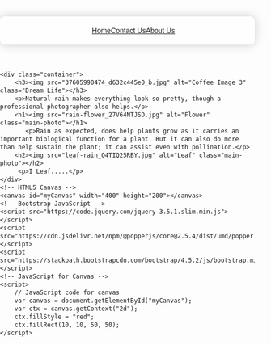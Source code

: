 <html lang="en">
<head>
    <meta charset="UTF-8">
    <meta name="viewport" content="width=device-width, initial-scale=1.0">
    <title>Coffee Making Guide</title>
    <!-- Bootstrap CSS -->
    <link href="https://stackpath.bootstrapcdn.com/bootstrap/4.5.2/css/bootstrap.min.css" rel="stylesheet">
    <style>
        body {
            font-family: Arial, sans-serif;
            margin: 0;
            padding: 0;
            background-image: url('depositphotos_424626210-stock-photo-autumn-leaves-in-a-puddle.jpg'); 
            background-size: cover;
            background-position: center;
        }
        .container {
            max-width: 800px;
            margin: 50px auto;
            padding: 20px;
            background-color: rgba(255, 255, 255, 0.8);
            border-radius: 10px;
            box-shadow: 0 0 20px rgba(0, 0, 0, 0.2);
        }
        h1, h2, h3, h4, h5, h6 {
            text-align: center;
        }
        .highlight {
            color: red;
        }
        iframe, table {
            margin: 20px auto;
            display: block;
        }
        ul, ol {
            margin-left: 20px;
        }
        form {
            text-align: center;
        }
        form label {
            margin-right: 10px;
        }
        .footer {
            text-align: center;
            margin-top: 50px;
        }
        canvas {
            display: block;
            margin: 20px auto;
            border: 1px solid black;
        }
        .main-photo {
            display: block;
            margin: 20px auto; 
            width: 300px; 
            border-radius: 10px;
        }
        /* Center-align the navbar links */
        .navbar-nav {
            margin: 0 auto;
            display: table;
        }
        .navbar-nav .nav-item {
            display: table-cell;
            text-align: center;
        }
    </style>
</head>
<body>
    <nav class="navbar navbar-expand-lg navbar-light bg-light">
        <div class="container">
            <ul class="navbar-nav">
                <li class="nav-item">
                    <a class="nav-link" href="https://kenzie-nice.github.io/Final_Page_At_Last.io/">Home</a>
                </li>
                <li class="nav-item">
                    <a class="nav-link" href="https://kenzie-nice.github.io/Final-stuff.io/">Contact Us</a>
                </li>
                <li class="nav-item">
                    <a class="nav-link" href="https://kenzie-nice.github.io/FinalAbout.io/">About Us</a>
                </li>
            </ul>
        </div>
    </nav>

    <div class="container">  
        <h3><img src="37605990474_d632c445e0_b.jpg" alt="Coffee Image 3" class="Dream Life"></h3> 
        <p>Natural rain makes everything look so pretty, though a professional photographer also helps.</p>
        <h1><img src="rain-flower_27V64NTJSD.jpg" alt="Flower" class="main-photo"></h1> 
           <p>Rain as expected, does help plants grow as it carries an important biological function for a plant. But it can also do more than help sustain the plant; it can assist even with pollination.</p>
        <h2><img src="leaf-rain_Q4TIQ25RBY.jpg" alt="Leaf" class="main-photo"></h2> 
         <p>I Leaf.....</p>
    </div>
    <!-- HTML5 Canvas -->
    <canvas id="myCanvas" width="400" height="200"></canvas>
    <!-- Bootstrap JavaScript -->
    <script src="https://code.jquery.com/jquery-3.5.1.slim.min.js"></script>
    <script src="https://cdn.jsdelivr.net/npm/@popperjs/core@2.5.4/dist/umd/popper.min.js"></script>
    <script src="https://stackpath.bootstrapcdn.com/bootstrap/4.5.2/js/bootstrap.min.js"></script>
    <!-- JavaScript for Canvas -->
    <script>
        // JavaScript code for canvas
        var canvas = document.getElementById("myCanvas");
        var ctx = canvas.getContext("2d");
        ctx.fillStyle = "red";
        ctx.fillRect(10, 10, 50, 50);
    </script>
</body>
</html>


